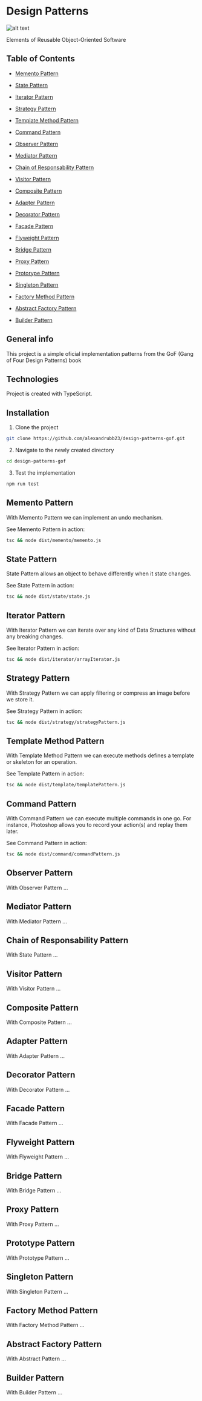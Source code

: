 # Design Patterns

![alt text](https://github.com/alexandrubb23/design-patterns-gof/blob/master/preview.jpeg?raw=true)

Elements of Reusable Object-Oriented Software

## Table of Contents

- [Memento Pattern](#memento-pattern)
- [State Pattern](#state-pattern)
- [Iterator Pattern](#iterator-pattern)
- [Strategy Pattern](#strategi-pattern)
- [Template Method Pattern](#template-method-pattern)
- [Command Pattern](#command-pattern)
- [Observer Pattern](#objserver-pattern)
- [Mediator Pattern](#mediator-pattern)
- [Chain of Responsability Pattern](#chain-of-responsability-pattern)
- [Visitor Pattern](#visitor-pattern)

- [Composite Pattern](#composite-pattern)
- [Adapter Pattern](#adapter-pattern)
- [Decorator Pattern](#decorator-pattern)
- [Facade Pattern](#facade-pattern)
- [Flyweight Pattern](#flyweight-pattern)
- [Bridge Pattern](#bridge-pattern)
- [Proxy Pattern](#proxy-pattern)

- [Protorype Pattern](#prototype-pattern)
- [Singleton Pattern](#singleton-pattern)
- [Factory Method Pattern](#factory-method-pattern)
- [Abstract Factory Pattern](#abstract-factory-pattern)
- [Builder Pattern](#builder-pattern)

## General info

This project is a simple oficial implementation patterns from the GoF (Gang of Four Design Patterns) book

## Technologies

Project is created with TypeScript.

## Installation

1. Clone the project

```bash
git clone https://github.com/alexandrubb23/design-patterns-gof.git
```

2. Navigate to the newly created directory

```bash
cd design-patterns-gof
```

3. Test the implementation

```bash
npm run test
```

## Memento Pattern

With Memento Pattern we can implement an undo mechanism.

See Memento Pattern in action:

```bash
tsc && node dist/memento/memento.js
```

## State Pattern

State Pattern allows an object to behave differently when it state changes.

See State Pattern in action:

```bash
tsc && node dist/state/state.js
```

## Iterator Pattern

With Iterator Pattern we can iterate over any kind of Data Structures without any breaking changes.

See Iterator Pattern in action:

```bash
tsc && node dist/iterator/arrayIterator.js
```

## Strategy Pattern

With Strategy Pattern we can apply filtering or compress an image before we store it.

See Strategy Pattern in action:

```bash
tsc && node dist/strategy/strategyPattern.js
```

## Template Method Pattern

With Template Method Pattern we can execute methods defines a template or skeleton for an operation.

See Template Pattern in action:

```bash
tsc && node dist/template/templatePattern.js
```

## Command Pattern

With Command Pattern we can execute multiple commands in one go. For instance, Photoshop allows you to record your action(s) and replay them later.

See Command Pattern in action:

```bash
tsc && node dist/command/commandPattern.js
```

## Observer Pattern

With Observer Pattern ...

## Mediator Pattern

With Mediator Pattern ...

## Chain of Responsability Pattern

With State Pattern ...

## Visitor Pattern

With Visitor Pattern ...

## Composite Pattern

With Composite Pattern ...

## Adapter Pattern

With Adapter Pattern ...

## Decorator Pattern

With Decorator Pattern ...

## Facade Pattern

With Facade Pattern ...

## Flyweight Pattern

With Flyweight Pattern ...

## Bridge Pattern

With Bridge Pattern ...

## Proxy Pattern

With Proxy Pattern ...

## Prototype Pattern

With Prototype Pattern ...

## Singleton Pattern

With Singleton Pattern ...

## Factory Method Pattern

With Factory Method Pattern ...

## Abstract Factory Pattern

With Abstract Pattern ...

## Builder Pattern

With Builder Pattern ...
